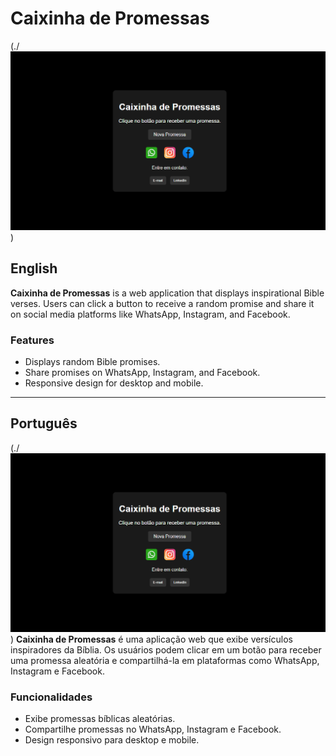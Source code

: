 # Caixinha de Promessas
(./![Displays inspirational Bible verses](Animation-promessas.gif))
## English
**Caixinha de Promessas** is a web application that displays inspirational Bible verses. Users can click a button to receive a random promise and share it on social media platforms like WhatsApp, Instagram, and Facebook.

### Features
- Displays random Bible promises.
- Share promises on WhatsApp, Instagram, and Facebook.
- Responsive design for desktop and mobile.


---

## Português
(./![Versículos inspiradores da Bíblia](Animation-promessas.gif))
**Caixinha de Promessas** é uma aplicação web que exibe versículos inspiradores da Bíblia. Os usuários podem clicar em um botão para receber uma promessa aleatória e compartilhá-la em plataformas como WhatsApp, Instagram e Facebook.

### Funcionalidades
- Exibe promessas bíblicas aleatórias.
- Compartilhe promessas no WhatsApp, Instagram e Facebook.
- Design responsivo para desktop e mobile.


